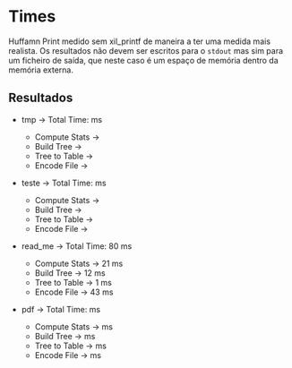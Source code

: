 # Times
Huffamn Print medido sem xil_printf de maneira a ter uma medida mais realista. Os resultados não devem ser escritos para o `stdout` mas sim para um ficheiro de saída, que neste caso é um espaço de memória dentro da memória externa.

## Resultados
- tmp -> Total Time:  ms
  + Compute Stats   -> 
  + Build Tree      ->
  + Tree to Table   ->
  + Encode File     ->

- teste -> Total Time:  ms
  + Compute Stats   -> 
  + Build Tree      ->
  + Tree to Table   ->
  + Encode File     ->

- read_me -> Total Time: 80 ms
  + Compute Stats   -> 21 ms
  + Build Tree      -> 12 ms 
  + Tree to Table   -> 1 ms
  + Encode File     -> 43 ms

- pdf -> Total Time:  ms
  + Compute Stats   ->  ms
  + Build Tree      ->  ms
  + Tree to Table   ->  ms
  + Encode File     ->  ms
